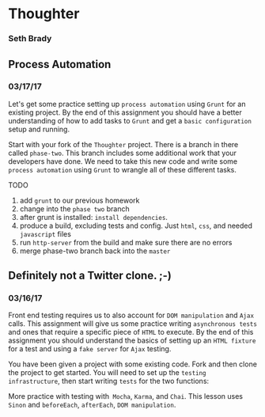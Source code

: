 
# Thoughter

### Seth Brady


## Process Automation
### 03/17/17

Let's get some practice setting up ```process automation``` using ```Grunt``` for an existing project. By the end of this assignment you should have a better understanding of how to add tasks to ```Grunt```  and get a ```basic configuration``` setup and running.

Start with your fork of the ```Thoughter``` project. There is a branch in there called ```phase-two```. This branch includes some additional work that your developers have done. We need to take this new code and write some ```process automation``` using ```Grunt``` to wrangle all of these different tasks.

TODO 
1. add ```grunt``` to our previous homework
2. change into the ```phase two``` branch
3. after grunt is installed: ```install dependencies```.
4. produce a build, excluding tests and config. Just ```html```, ```css```, and needed ```javascript``` files
5. run ```http-server``` from the build and make sure there are no errors
6. merge phase-two branch back into the ```master```





## Definitely not a Twitter clone. ;-)
### 03/16/17



Front end testing requires us to also account for ```DOM manipulation``` and ```Ajax``` calls. This assignment will give us some practice writing ```asynchronous tests``` and ones that require a specific piece of ```HTML``` to execute. By the end of this assignment you should understand the basics of setting up an ```HTML fixture``` for a test and using a ``fake server`` for ```Ajax``` testing.

You have been given a project with some existing code. Fork and then clone the project to get started. You will need to set up the ```testing infrastructure```, then start writing ```tests``` for the two functions:

More practice with testing with``` Mocha```, ```Karma```, and ```Chai```. This lesson uses ```Sinon``` and ```beforeEach```, ```afterEach```, ```DOM manipulation```.

